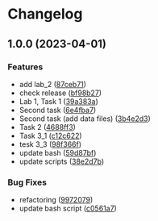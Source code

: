 # Changelog

## 1.0.0 (2023-04-01)


### Features

* add lab_2 ([87ceb71](https://github.com/anton950712/devops/commit/87ceb71582fa615772385c7273d91c6c8e6f9625))
* check release ([bf98b27](https://github.com/anton950712/devops/commit/bf98b2778f9f9b1878eaff172c2d1acf0bc12888))
* Lab 1, Task 1 ([39a383a](https://github.com/anton950712/devops/commit/39a383a591f620ea2fc53db780be3bc9d1894548))
* Second task ([6e4fba7](https://github.com/anton950712/devops/commit/6e4fba7010f29cb947a463cb83df044df9f51305))
* Second task (add data files) ([3b4e2d3](https://github.com/anton950712/devops/commit/3b4e2d399cbcadec19ace2406cbe0a0b4613d6b2))
* Task 2 ([4688ff3](https://github.com/anton950712/devops/commit/4688ff3327c54205edc08db18854ed1a5225a60b))
* Task 3_1 ([c12c622](https://github.com/anton950712/devops/commit/c12c622f2b78fe32d8b6d57e62d22e82ee3ac689))
* tesk 3_3 ([98f366f](https://github.com/anton950712/devops/commit/98f366f6e526e0505ae7424c00c0bf0aa47c0e6f))
* update bash ([59d87bf](https://github.com/anton950712/devops/commit/59d87bf4c5fbc187dc3943ecc36bd50a8a2e9802))
* update scripts ([38e2d7b](https://github.com/anton950712/devops/commit/38e2d7b473d2471a5445a44482b2ee6be1c92d83))


### Bug Fixes

* refactoring ([9972079](https://github.com/anton950712/devops/commit/9972079cfc874f93436f934ea0923a6e3673cd48))
* update bash script ([c0561a7](https://github.com/anton950712/devops/commit/c0561a7f5710521b5506ed53e099dc444517619a))
